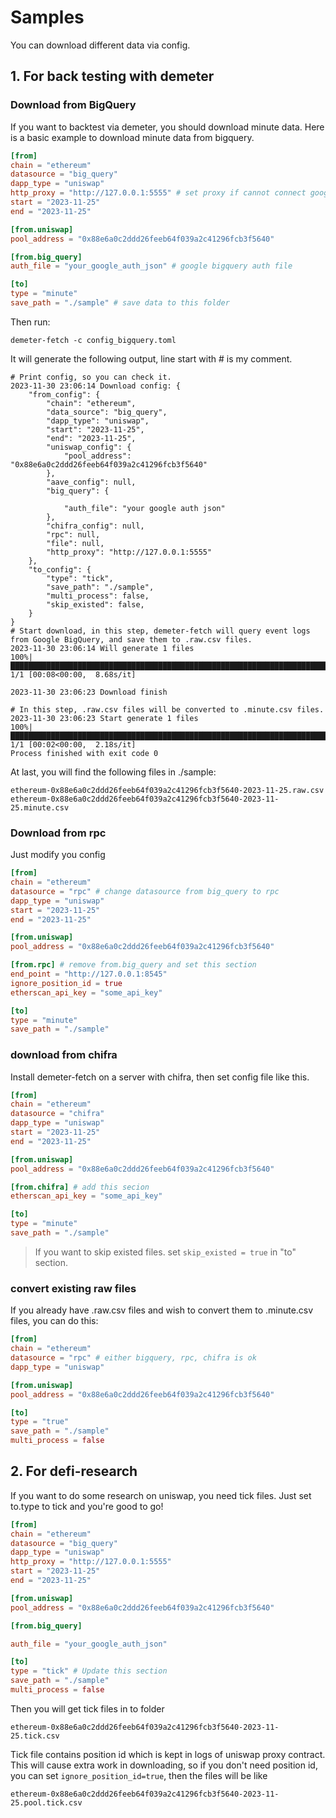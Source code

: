 # Samples

You can download different data via config. 

## 1. For back testing with demeter

### Download from BigQuery

If you want to backtest via demeter, you should download minute data. Here is a basic example to download minute data from bigquery.

```toml
[from]
chain = "ethereum"
datasource = "big_query"
dapp_type = "uniswap"
http_proxy = "http://127.0.0.1:5555" # set proxy if cannot connect google service
start = "2023-11-25"
end = "2023-11-25"

[from.uniswap]
pool_address = "0x88e6a0c2ddd26feeb64f039a2c41296fcb3f5640"

[from.big_query]
auth_file = "your_google_auth_json" # google bigquery auth file

[to]
type = "minute"
save_path = "./sample" # save data to this folder
```

Then run: 
```shell
demeter-fetch -c config_bigquery.toml 
```

It will generate the following output, line start with # is my comment.

```text
# Print config, so you can check it.
2023-11-30 23:06:14 Download config: {
    "from_config": {
        "chain": "ethereum",
        "data_source": "big_query",
        "dapp_type": "uniswap",
        "start": "2023-11-25",
        "end": "2023-11-25",
        "uniswap_config": {
            "pool_address": "0x88e6a0c2ddd26feeb64f039a2c41296fcb3f5640"
        },
        "aave_config": null,
        "big_query": {

            "auth_file": "your google auth json"
        },
        "chifra_config": null,
        "rpc": null,
        "file": null,
        "http_proxy": "http://127.0.0.1:5555"
    },
    "to_config": {
        "type": "tick",
        "save_path": "./sample",
        "multi_process": false,
        "skip_existed": false,
    }
}
# Start download, in this step, demeter-fetch will query event logs from Google BigQuery, and save them to .raw.csv files.
2023-11-30 23:06:14 Will generate 1 files
100%|█████████████████████████████████████████████████████████████████████████████████████| 1/1 [00:08<00:00,  8.68s/it]

2023-11-30 23:06:23 Download finish

# In this step, .raw.csv files will be converted to .minute.csv files.
2023-11-30 23:06:23 Start generate 1 files
100%|█████████████████████████████████████████████████████████████████████████████████████| 1/1 [00:02<00:00,  2.18s/it]
Process finished with exit code 0

```

At last, you will find the following files in ./sample:

```text
ethereum-0x88e6a0c2ddd26feeb64f039a2c41296fcb3f5640-2023-11-25.raw.csv
ethereum-0x88e6a0c2ddd26feeb64f039a2c41296fcb3f5640-2023-11-25.minute.csv
```

### Download from rpc

Just modify you config

```toml
[from]
chain = "ethereum"
datasource = "rpc" # change datasource from big_query to rpc
dapp_type = "uniswap"
start = "2023-11-25"
end = "2023-11-25"

[from.uniswap]
pool_address = "0x88e6a0c2ddd26feeb64f039a2c41296fcb3f5640"

[from.rpc] # remove from.big_query and set this section
end_point = "http://127.0.0.1:8545"
ignore_position_id = true
etherscan_api_key = "some_api_key"

[to]
type = "minute"
save_path = "./sample"
```


### download from chifra

Install demeter-fetch on a server with chifra, then set config file like this. 

```toml
[from]
chain = "ethereum"
datasource = "chifra"
dapp_type = "uniswap"
start = "2023-11-25"
end = "2023-11-25"

[from.uniswap]
pool_address = "0x88e6a0c2ddd26feeb64f039a2c41296fcb3f5640"

[from.chifra] # add this secion
etherscan_api_key = "some_api_key"

[to]
type = "minute"
save_path = "./sample"
```

> If you want to skip existed files. set ```skip_existed = true``` in "to" section.

### convert existing raw files

If you already have .raw.csv files and wish to convert them to .minute.csv files, you can do this:

```toml
[from]
chain = "ethereum"
datasource = "rpc" # either bigquery, rpc, chifra is ok
dapp_type = "uniswap"

[from.uniswap]
pool_address = "0x88e6a0c2ddd26feeb64f039a2c41296fcb3f5640"

[to]
type = "true"
save_path = "./sample"
multi_process = false
```

## 2. For defi-research

If you want to do some research on uniswap, you need tick files. Just set to.type to tick and you're good to go!

```toml
[from]
chain = "ethereum"
datasource = "big_query"
dapp_type = "uniswap"
http_proxy = "http://127.0.0.1:5555" 
start = "2023-11-25"
end = "2023-11-25"

[from.uniswap]
pool_address = "0x88e6a0c2ddd26feeb64f039a2c41296fcb3f5640"

[from.big_query]

auth_file = "your_google_auth_json"

[to]
type = "tick" # Update this section
save_path = "./sample" 
multi_process = false
```

Then you will get tick files in to folder

```text
ethereum-0x88e6a0c2ddd26feeb64f039a2c41296fcb3f5640-2023-11-25.tick.csv

```

Tick file contains position id which is kept in logs of uniswap proxy contract. 
This will cause extra work in downloading, so if you don't need position id, 
you can set ```ignore_position_id=true```, then the files will be like

```commandline
ethereum-0x88e6a0c2ddd26feeb64f039a2c41296fcb3f5640-2023-11-25.pool.tick.csv

```














